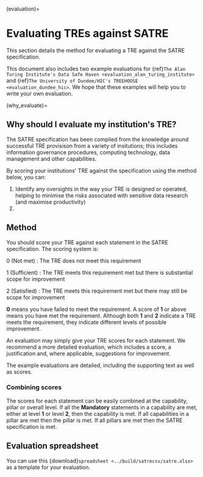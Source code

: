 (evaluation)=

# Evaluating TREs against SATRE

This section details the method for evaluating a TRE against the SATRE specification.

This document also includes two example evaluations for {ref}`The Alan Turing Institute's Data Safe Haven <evaluation_alan_turing_institute>` and {ref}`The University of Dundee/HIC's TREEHOOSE <evaluation_dundee_hic>`.
We hope that these examples will help you to write your own evaluation.

(why_evaluate)=

## Why should I evaluate my institution's TRE?

The SATRE specification has been compiled from the knowledge around successful TRE provisison from a variety of insitutions; this includes information governance procedures, computing technology, data management and other capabilities.

By scoring your institutions' TRE against the specification using the method below, you can:

1. Identify any oversights in the way your TRE is designed or operated, helping to minimise the risks associated with sensitive data research (and maximise productivity)
2. 

## Method

You should score your TRE against each statement in the SATRE specification.
The scoring system is:

0 (Not met)
: The TRE does not meet this requirement

1 (Sufficient)
: The TRE meets this requirement met but there is substantial scope for improvement

2 (Satisfied)
: The TRE meets this requirement met but there may still be scope for improvement

**0** means you have failed to meet the requirement.
A score of **1** or above means you have met the requirement.
Although both **1** and **2** indicate a TRE meets the requirement, they indicate different levels of possible improvement.

An evaluation may simply give your TRE scores for each statement.
We recommend a more detailed evaluation, which includes a score, a justification and, where applicable, suggestions for improvement.

The example evaluations are detailed, including the supporting text as well as scores.

### Combining scores

The scores for each statement can be easily combined at the capability, pillar or overall level.
If all the **Mandatory** statements in a capability are met, either at level **1** or level **2**, then the capability is met.
If all capabilities in a pillar are met then the pillar is met.
If all pillars are met then the SATRE specification is met.

## Evaluation spreadsheet

You can use this {download}`spreadsheet <../build/satrecsv/satre.xlsx>` as a template for your evaluation.
